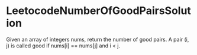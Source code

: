 # LeetocodeNumberOfGoodPairsSolution
Given an array of integers nums, return the number of good pairs.
A pair (i, j) is called good if nums[i] == nums[j] and i < j.
